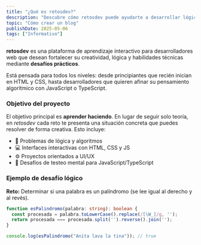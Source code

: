 ```yaml
---
title: "¿Qué es retosdev?"
description: "Descubre cómo retosdev puede ayudarte a desarrollar lógica y habilidades en frontend con retos interactivos."
topic: "Cómo crear un blog"
publishDate: 2025-05-06
tags: ["Informativo"]
---
```


**retosdev** es una plataforma de aprendizaje interactivo para desarrolladores web que desean fortalecer su creatividad, lógica y habilidades técnicas mediante **desafíos prácticos**.

Está pensada para todos los niveles: desde principiantes que recién inician en HTML y CSS, hasta desarrolladores que quieren afinar su pensamiento algorítmico con JavaScript o TypeScript.

### Objetivo del proyecto

El objetivo principal es **aprender haciendo**. En lugar de seguir solo teoría, en *retosdev* cada reto te presenta una situación concreta que puedes resolver de forma creativa. Esto incluye:

- 🧠 Problemas de lógica y algoritmos
- 💻 Interfaces interactivas con HTML, CSS y JS
- ⚙️ Proyectos orientados a UI/UX
- 🧪 Desafíos de testeo mental para JavaScript/TypeScript

### Ejemplo de desafío lógico

**Reto:** Determinar si una palabra es un palíndromo (se lee igual al derecho y al revés).

```ts
function esPalindromo(palabra: string): boolean {
  const procesada = palabra.toLowerCase().replace(/[\W_]/g, '');
  return procesada === procesada.split('').reverse().join('');
}

console.log(esPalindromo("Anita lava la tina")); // true
```